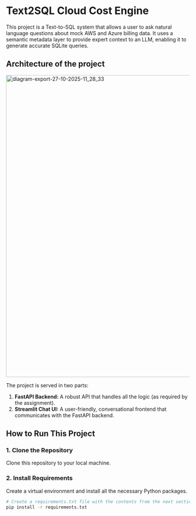 # Text2SQL Cloud Cost Engine

This project is a Text-to-SQL system that allows a user to ask natural language questions about mock AWS and Azure billing data. It uses a semantic metadata layer to provide expert context to an LLM, enabling it to generate accurate SQLite queries.

## Architecture of the project
<img width="1529" height="826" alt="diagram-export-27-10-2025-11_28_33" src="https://github.com/user-attachments/assets/5f010539-4ce1-42a0-a62f-b7f34592845a" />


The project is served in two parts:
1.  **FastAPI Backend:** A robust API that handles all the logic (as required by the assignment).
2.  **Streamlit Chat UI:** A user-friendly, conversational frontend that communicates with the FastAPI backend.

## How to Run This Project

### 1. Clone the Repository
Clone this repository to your local machine.

### 2. Install Requirements
Create a virtual environment and install all the necessary Python packages.

```bash
# Create a requirements.txt file with the contents from the next section
pip install -r requirements.txt
